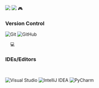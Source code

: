 <img src="https://github-readme-stats.vercel.app/api?username=rahul-gargcoder&show_icons=true&theme=dracula&count_private=true&card_width=300"/>
<img src="https://github-readme-stats.vercel.app/api/top-langs/?username=rahul-gargcoder&theme=cobalt&langs_count=8&layout=compact&card_width=400"/>
🎮</g-emoji><h3>Version Control</h3>
<p>
  <img alt="Git" src="https://img.shields.io/badge/git-%23F05033.svg?style=for-the-badge&logo=git&logoColor=white"/>
  <img alt="GitHub" src="https://img.shields.io/badge/github-%23121011.svg?style=for-the-badge&logo=github&logoColor=white"/>
</p>
&nbsp;
&nbsp;
💻</g-emoji><h3>IDEs/Editors</h3>
&nbsp;
<p>
<img alt="Visual Studio" src="https://img.shields.io/badge/VisualStudio-5C2D91.svg?style=for-the-badge&logo=visual-studio&logoColor=white"/>
<img alt="IntelliJ IDEA" src="https://img.shields.io/badge/IntelliJIDEA-000000.svg?style=for-the-badge&logo=intellij-idea&logoColor=white"/>
<img alt="PyCharm" src="https://img.shields.io/badge/PyCharm-000000.svg?style=for-the-badge&logo=PyCharm&logoColor=white"/>
</p>
